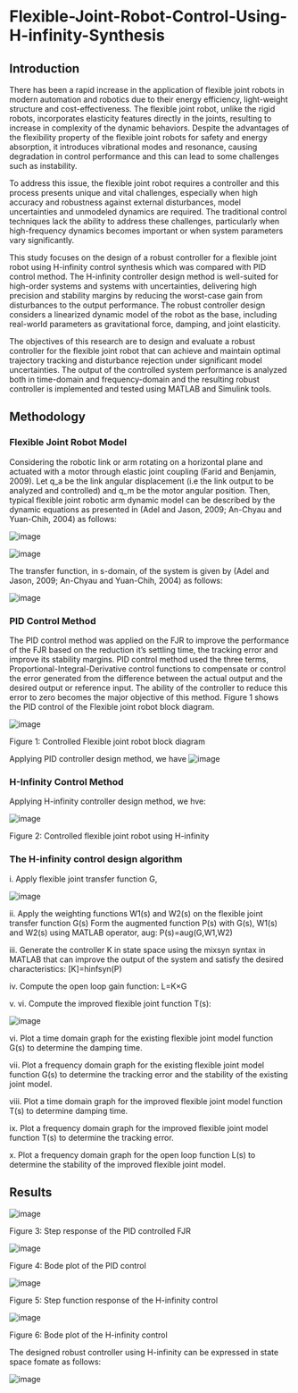 # Flexible-Joint-Robot-Control-Using-H-infinity-Synthesis

## Introduction
There has been a rapid increase in the application of flexible joint robots in modern automation and robotics due to their energy efficiency, light-weight structure and cost-effectiveness. The flexible joint robot, unlike the rigid robots, incorporates elasticity features directly in the joints, resulting to increase in complexity of the dynamic behaviors. Despite the advantages of the flexibility property of the flexible joint robots for safety and energy absorption, it introduces vibrational modes and resonance, causing degradation in control performance and this can lead to some challenges such as instability.

To address this issue, the flexible joint robot requires a controller and this process presents unique and vital challenges, especially when high accuracy and robustness against external disturbances, model uncertainties and unmodeled dynamics are required. The traditional control techniques lack the ability to address these challenges, particularly when high-frequency dynamics becomes important or when system parameters vary significantly.

This study focuses on the design of a robust controller for a flexible joint robot using H-infinity control synthesis which was compared with PID control method. The H-infinity controller design method is well-suited for high-order systems and systems with uncertainties, delivering high precision and stability margins by reducing the worst-case gain from disturbances to the output performance. The robust controller design considers a linearized dynamic model of the robot as the base, including real-world parameters as gravitational force, damping, and joint elasticity. 

The objectives of this research are to design and evaluate a robust controller for the flexible joint robot that can achieve and maintain optimal trajectory tracking and disturbance rejection under significant model uncertainties. The output of the controlled system performance is analyzed both in time-domain and frequency-domain and the resulting robust controller is implemented and tested using MATLAB and Simulink tools. 

## Methodology
### Flexible Joint Robot Model

Considering the robotic link or arm rotating on a horizontal plane and actuated with a motor through elastic joint coupling (Farid and Benjamin, 2009). Let q_a be the link angular displacement (i.e the link output to be analyzed and controlled) and q_m be the motor angular position. Then, typical flexible joint robotic arm dynamic model can be described by the dynamic equations as presented in (Adel and Jason, 2009; An-Chyau and Yuan-Chih, 2004) as follows:

![image](https://github.com/user-attachments/assets/362d526a-6ab7-48d0-9803-eb14ba97e406)

![image](https://github.com/user-attachments/assets/cf82d091-56ef-4127-9be4-db5a625961c8)

The transfer function, in s-domain, of the system is given by (Adel and Jason, 2009; An-Chyau and Yuan-Chih, 2004) as follows:

![image](https://github.com/user-attachments/assets/71e8ff5d-387b-4889-b7b6-e97af1a3259e)

### PID Control Method

The PID control method was applied on the FJR to improve the performance of the FJR based on the reduction it’s settling time, the tracking error and improve its stability margins. PID control method used the three terms, Proportional-Integral-Derivative control functions to compensate or control the error generated from the difference between the actual output and the desired output or reference input. The ability of the controller to reduce this error to zero becomes the major objective of this method. Figure 1 shows the PID control of the Flexible joint robot block diagram.

![image](https://github.com/user-attachments/assets/b21468cb-b042-44ce-bf32-e1904aea52c5)

Figure 1: Controlled Flexible joint robot block diagram

Applying PID controller design method, we have
![image](https://github.com/user-attachments/assets/7e80f2a5-85e3-4a99-b617-c9520c8b1492)

### H-Infinity Control Method
Applying H-infinity controller design method, we hve:

![image](https://github.com/user-attachments/assets/912cbbaf-fac0-4c86-ab35-e6cfad6c2ea1)

Figure 2: Controlled flexible joint robot using H-infinity

### The H-infinity control design algorithm

i.	Apply flexible joint transfer function G,

![image](https://github.com/user-attachments/assets/ffec2f99-1b69-4587-aea0-7e07c0881b6b)

ii. Apply the weighting functions W1(s) and W2(s) on the flexible joint transfer function G(s) Form the augmented function P(s) with G(s), W1(s) and W2(s) using MATLAB operator, aug:
    P(s)=aug(G,W1,W2) 	

iii. 	Generate the controller K in state space using the mixsyn syntax in MATLAB that can improve the output of the system and satisfy the desired characteristics:
    [K]=hinfsyn(P) 

iv. 	Compute the open loop gain function:
    L=K×G 

v. vi.	Compute the improved flexible joint function T(s):

![image](https://github.com/user-attachments/assets/e9548d74-3f34-4b94-98d6-6200870eaa41)

vi. Plot a time domain graph for the existing flexible joint model function G(s) to determine the damping time.
	
vii. Plot a frequency domain graph for the existing flexible joint model function G(s) to determine the tracking error and the stability of the existing joint model.

viii. Plot a time domain graph for the improved flexible joint model function T(s) to determine damping time.

ix. Plot a frequency domain graph for the improved flexible joint model function T(s) to determine the tracking error.

x. Plot a frequency domain graph for the open loop function L(s) to determine the stability of the improved flexible joint model.

## Results

![image](https://github.com/user-attachments/assets/d628c943-d83c-4d6b-8d6d-93f681670bcc)

Figure 3: Step response of the PID controlled FJR

![image](https://github.com/user-attachments/assets/4730ed75-d36c-4a9b-8acb-239e406d0856)

Figure 4:  Bode plot of the PID control

![image](https://github.com/user-attachments/assets/e2e83771-3fe0-4c7e-9dae-4eab19ca5b70)

Figure 5: Step function response of the H-infinity control

![image](https://github.com/user-attachments/assets/b781ff36-dfdf-4089-be89-b3659a2d2d3f)

Figure 6: Bode plot of the H-infinity control

The designed robust controller using H-infinity can be expressed in state space fomate as follows:

![image](https://github.com/user-attachments/assets/6354b683-06c7-44e5-8c3f-750360bb93fe)
